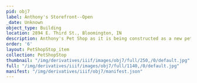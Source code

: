 ```yaml
---
pid: obj7
label: Anthony's Storefront--Open
_date: Unknown
object_type: Building
location: 2894 E. Third St., Bloomington, IN
description: Anthony's Pet Shop as it is being constructed as a new pet store.
order: '6'
layout: PetShopStop_item
collection: PetShopStop
thumbnail: "/img/derivatives/iiif/images/obj7/full/250,/0/default.jpg"
full: "/img/derivatives/iiif/images/obj7/full/1140,/0/default.jpg"
manifest: "/img/derivatives/iiif/obj7/manifest.json"
---
```

